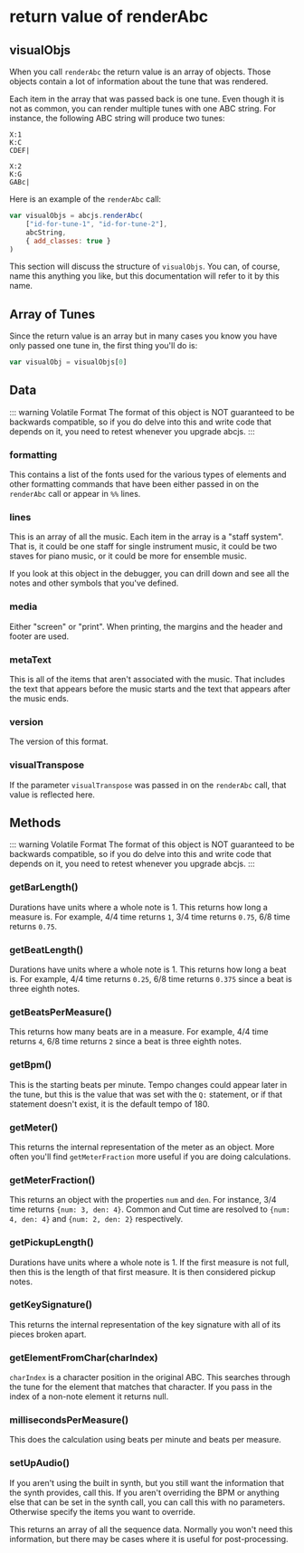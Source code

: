 # return value of renderAbc

## visualObjs

When you call `renderAbc` the return value is an array of objects. Those objects contain a lot of information about the tune that was rendered.

Each item in the array that was passed back is one tune. Even though it is not as common, you can render multiple tunes with one ABC string. For instance, the following ABC string will produce two tunes:

```
X:1
K:C
CDEF|

X:2
K:G
GABc|
```

Here is an example of the `renderAbc` call:
```javascript
var visualObjs = abcjs.renderAbc(
    ["id-for-tune-1", "id-for-tune-2"],
    abcString,
    { add_classes: true }
)
```
This section will discuss the structure of `visualObjs`. You can, of course, name this anything you like, but this documentation will refer to it by this name.

## Array of Tunes

Since the return value is an array but in many cases you know you have only passed one tune in, the first thing you'll do is:

```javascript
var visualObj = visualObjs[0]
```

## Data

::: warning Volatile Format
The format of this object is NOT guaranteed to be backwards compatible, so if you do delve into this and write code that depends on it, you need to retest whenever you upgrade abcjs.
:::

### formatting

This contains a list of the fonts used for the various types of elements and other formatting commands that have been either passed in on the `renderAbc` call or appear in `%%` lines.

###	lines

This is an array of all the music. Each item in the array is a "staff system". That is, it could be one staff for single instrument music, it could be two staves for piano music, or it could be more for ensemble music.

If you look at this object in the debugger, you can drill down and see all the notes and other symbols that you've defined.

###	media

Either "screen" or "print". When printing, the margins and the header and footer are used.

###	metaText

This is all of the items that aren't associated with the music. That includes the text that appears before the music starts and the text that appears after the music ends.

###	version

The version of this format.

### visualTranspose

If the parameter `visualTranspose` was passed in on the `renderAbc` call, that value is reflected here.

## Methods

::: warning Volatile Format
The format of this object is NOT guaranteed to be backwards compatible, so if you do delve into this and write code that depends on it, you need to retest whenever you upgrade abcjs.
:::

### getBarLength()

Durations have units where a whole note is 1. This returns how long a measure is. For example, 4/4 time returns `1`, 3/4 time returns `0.75`, 6/8 time returns `0.75`.

### getBeatLength()

Durations have units where a whole note is 1. This returns how long a beat is. For example, 4/4 time returns `0.25`, 6/8 time returns `0.375` since a beat is three eighth notes.

### getBeatsPerMeasure()

This returns how many beats are in a measure. For example, 4/4 time returns `4`, 6/8 time returns `2` since a beat is three eighth notes.

### getBpm()

This is the starting beats per minute. Tempo changes could appear later in the tune, but this is the value that was set with the `Q:` statement, or if that statement doesn't exist, it is the default tempo of 180.

### getMeter()

This returns the internal representation of the meter as an object. More often you'll find `getMeterFraction` more useful if you are doing calculations.

### getMeterFraction()

This returns an object with the properties `num` and `den`. For instance, 3/4 time returns `{num: 3, den: 4}`. Common and Cut time are resolved to `{num: 4, den: 4}` and `{num: 2, den: 2}` respectively.

### getPickupLength()

Durations have units where a whole note is 1. If the first measure is not full, then this is the length of that first measure. It is then considered pickup notes.

### getKeySignature()

This returns the internal representation of the key signature with all of its pieces broken apart.

### getElementFromChar(charIndex)

`charIndex` is a character position in the original ABC. This searches through the tune for the element that matches that character. If you pass in the index of a non-note element it returns null.

### millisecondsPerMeasure()

This does the calculation using beats per minute and beats per measure.

### setUpAudio()

If you aren't using the built in synth, but you still want the information that the synth provides, call this. If you aren't overriding the BPM or anything else that can be set in the synth call, you can call this with no parameters. Otherwise specify the items you want to override.

This returns an array of all the sequence data. Normally you won't need this information, but there may be cases where it is useful for post-processing.

